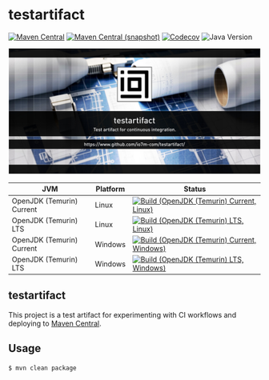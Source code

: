 testartifact
===

[![Maven Central](https://img.shields.io/maven-central/v/com.io7m.testartifact/com.io7m.testartifact.svg?style=flat-square)](http://search.maven.org/#search%7Cga%7C1%7Cg%3A%22com.io7m.testartifact%22)
[![Maven Central (snapshot)](https://img.shields.io/nexus/s/com.io7m.testartifact/com.io7m.testartifact?server=https%3A%2F%2Fs01.oss.sonatype.org&style=flat-square)](https://s01.oss.sonatype.org/content/repositories/snapshots/com/io7m/testartifact/)
[![Codecov](https://img.shields.io/codecov/c/github/io7m-com/testartifact.svg?style=flat-square)](https://codecov.io/gh/io7m-com/testartifact)
![Java Version](https://img.shields.io/badge/21-java?label=java&color=e6c35c)

![com.io7m.testartifact](./src/site/resources/testartifact.jpg?raw=true)

| JVM | Platform | Status |
|-----|----------|--------|
| OpenJDK (Temurin) Current | Linux | [![Build (OpenJDK (Temurin) Current, Linux)](https://img.shields.io/github/actions/workflow/status/io7m-com/testartifact/main.linux.temurin.current.yml)](https://www.github.com/io7m-com/testartifact/actions?query=workflow%3Amain.linux.temurin.current)|
| OpenJDK (Temurin) LTS | Linux | [![Build (OpenJDK (Temurin) LTS, Linux)](https://img.shields.io/github/actions/workflow/status/io7m-com/testartifact/main.linux.temurin.lts.yml)](https://www.github.com/io7m-com/testartifact/actions?query=workflow%3Amain.linux.temurin.lts)|
| OpenJDK (Temurin) Current | Windows | [![Build (OpenJDK (Temurin) Current, Windows)](https://img.shields.io/github/actions/workflow/status/io7m-com/testartifact/main.windows.temurin.current.yml)](https://www.github.com/io7m-com/testartifact/actions?query=workflow%3Amain.windows.temurin.current)|
| OpenJDK (Temurin) LTS | Windows | [![Build (OpenJDK (Temurin) LTS, Windows)](https://img.shields.io/github/actions/workflow/status/io7m-com/testartifact/main.windows.temurin.lts.yml)](https://www.github.com/io7m-com/testartifact/actions?query=workflow%3Amain.windows.temurin.lts)|

## testartifact

This project is a test artifact for experimenting with CI workflows and
deploying to [Maven Central](https://central.sonatype.com/).

## Usage

```
$ mvn clean package
```

